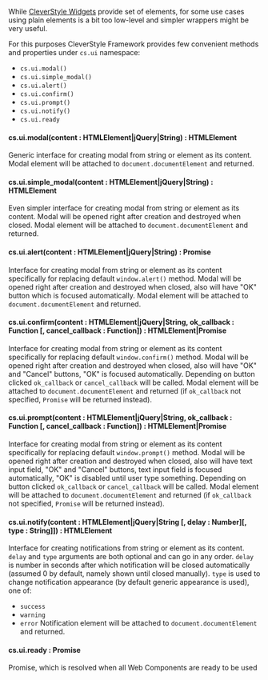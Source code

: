 While [CleverStyle Widgets](/docs/quick-start/CleverStyle-Widgets.md) provide set of elements, for some use cases using plain elements is a bit too low-level and simpler wrappers might be very useful.

For this purposes CleverStyle Framework provides few convenient methods and properties under `cs.ui` namespace:
* `cs.ui.modal()`
* `cs.ui.simple_modal()`
* `cs.ui.alert()`
* `cs.ui.confirm()`
* `cs.ui.prompt()`
* `cs.ui.notify()`
* `cs.ui.ready`

#### cs.ui.modal(content : HTMLElement|jQuery|String) : HTMLElement
Generic interface for creating modal from string or element as its content.
Modal element will be attached to `document.documentElement` and returned.

#### cs.ui.simple_modal(content : HTMLElement|jQuery|String) : HTMLElement
Even simpler interface for creating modal from string or element as its content.
Modal will be opened right after creation and destroyed when closed.
Modal element will be attached to `document.documentElement` and returned.

#### cs.ui.alert(content : HTMLElement|jQuery|String) : Promise
Interface for creating modal from string or element as its content specifically for replacing default `window.alert()` method.
Modal will be opened right after creation and destroyed when closed, also will have "OK" button which is focused automatically.
Modal element will be attached to `document.documentElement` and returned.

#### cs.ui.confirm(content : HTMLElement|jQuery|String, ok_callback : Function [, cancel_callback : Function]) : HTMLElement|Promise
Interface for creating modal from string or element as its content specifically for replacing default `window.confirm()` method.
Modal will be opened right after creation and destroyed when closed, also will have "OK" and "Cancel" buttons, "OK" is focused automatically.
Depending on button clicked `ok_callback` or `cancel_callback` will be called.
Modal element will be attached to `document.documentElement` and returned (if `ok_callback` not specified, `Promise` will be returned instead).

#### cs.ui.prompt(content : HTMLElement|jQuery|String, ok_callback : Function [, cancel_callback : Function]) : HTMLElement|Promise
Interface for creating modal from string or element as its content specifically for replacing default `window.prompt()` method.
Modal will be opened right after creation and destroyed when closed, also will have text input field, "OK" and "Cancel" buttons, text input field is focused automatically, "OK" is disabled until user type something.
Depending on button clicked `ok_callback` or `cancel_callback` will be called.
Modal element will be attached to `document.documentElement` and returned (if `ok_callback` not specified, `Promise` will be returned instead).

#### cs.ui.notify(content : HTMLElement|jQuery|String [, delay : Number][, type : String]]) : HTMLElement
Interface for creating notifications from string or element as its content.
`delay` and `type` arguments are both optional and can go in any order.
`delay` is number in seconds after which notification will be closed automatically (assumed 0 by default, namely shown until closed manually).
`type` is used to change notification appearance (by default generic appearance is used), one of:
* `success`
* `warning`
* `error`
Notification element will be attached to `document.documentElement` and returned.

#### cs.ui.ready : Promise
Promise, which is resolved when all Web Components are ready to be used
